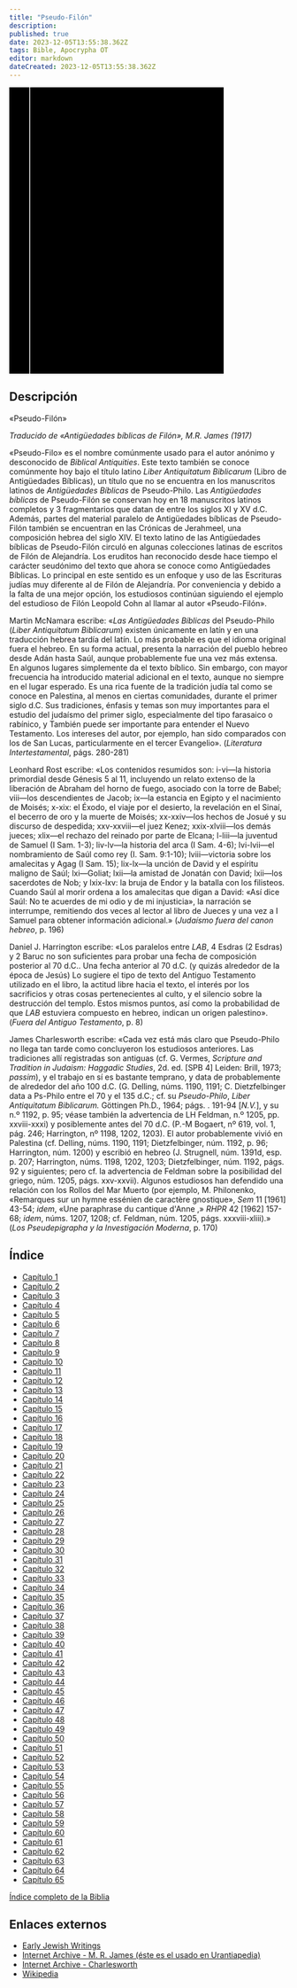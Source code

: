 ```yaml
---
title: "Pseudo-Filón"
description: 
published: true
date: 2023-12-05T13:55:38.362Z
tags: Bible, Apocrypha OT
editor: markdown
dateCreated: 2023-12-05T13:55:38.362Z
---
```


<div class="urantiapedia-book-front urantiapedia-book-apocrypha">
<svg xmlns="http://www.w3.org/2000/svg"
	width="102.6mm" height="136.8mm"
	viewBox="0 0 102.6 136.8" version="1.1">
	<g transform="translate(-7,-5)">
		<rect width="9.6" height="136.8" x="7" y="5" />
		<rect width="96.9" height="136.8" x="17" y="5" />
		<text style="font-size:5px" x="61" y="22">APÓCRIFOS</text>
		<text style="font-size:4px" x="61" y="130">M. R. James</text>
		<text style="font-size:3px" x="61" y="135">Antigüedades bíblicas de Filón, 1917 (tr.)</text>
		<text style="font-size:9px" x="61" y="60">Pseudo-Filón</text>
	</g>
</svg>
</div>

## Descripción

«Pseudo-Filón»

_Traducido de «Antigüedades bíblicas de Filón», M.R. James (1917)_

«Pseudo-Filo» es el nombre comúnmente usado para el autor anónimo y desconocido de _Biblical Antiquities_. Este texto también se conoce comúnmente hoy bajo el título latino _Liber Antiquitatum Biblicarum_ (Libro de Antigüedades Bíblicas), un título que no se encuentra en los manuscritos latinos de _Antigüedades Bíblicas_ de Pseudo-Philo. Las _Antigüedades bíblicas_ de Pseudo-Filón se conservan hoy en 18 manuscritos latinos completos y 3 fragmentarios que datan de entre los siglos XI y XV d.C. Además, partes del material paralelo de Antigüedades bíblicas de Pseudo-Filón también se encuentran en las Crónicas de Jerahmeel, una composición hebrea del siglo XIV. El texto latino de las Antigüedades bíblicas de Pseudo-Filón circuló en algunas colecciones latinas de escritos de Filón de Alejandría. Los eruditos han reconocido desde hace tiempo el carácter seudónimo del texto que ahora se conoce como Antigüedades Bíblicas. Lo principal en este sentido es un enfoque y uso de las Escrituras judías muy diferente al de Filón de Alejandría. Por conveniencia y debido a la falta de una mejor opción, los estudiosos continúan siguiendo el ejemplo del estudioso de Filón Leopold Cohn al llamar al autor «Pseudo-Filón».

Martin McNamara escribe: «_Las Antigüedades Bíblicas_ del Pseudo-Philo (_Liber Antiquitatum Biblicarum_) existen únicamente en latín y en una traducción hebrea tardía del latín. Lo más probable es que el idioma original fuera el hebreo. En su forma actual, presenta la narración del pueblo hebreo desde Adán hasta Saúl, aunque probablemente fue una vez más extensa. En algunos lugares simplemente da el texto bíblico. Sin embargo, con mayor frecuencia ha introducido material adicional en el texto, aunque no siempre en el lugar esperado. Es una rica fuente de la tradición judía tal como se conoce en Palestina, al menos en ciertas comunidades, durante el primer siglo d.C. Sus tradiciones, énfasis y temas son muy importantes para el estudio del judaísmo del primer siglo, especialmente del tipo farasaico o rabínico, y También puede ser importante para entender el Nuevo Testamento. Los intereses del autor, por ejemplo, han sido comparados con los de San Lucas, particularmente en el tercer Evangelio». (_Literatura Intertestamental_, págs. 280-281)

Leonhard Rost escribe: «Los contenidos resumidos son: i-vi—la historia primordial desde Génesis 5 al 11, incluyendo un relato extenso de la liberación de Abraham del horno de fuego, asociado con la torre de Babel; viii—los descendientes de Jacob; ix—la estancia en Egipto y el nacimiento de Moisés; x-xix: el Éxodo, el viaje por el desierto, la revelación en el Sinaí, el becerro de oro y la muerte de Moisés; xx-xxiv—los hechos de Josué y su discurso de despedida; xxv-xxviii—el juez Kenez; xxix-xlviii—los demás jueces; xlix—el rechazo del reinado por parte de Elcana; l-liii—la juventud de Samuel (I Sam. 1-3); liv-lv—la historia del arca (I Sam. 4-6); lvi-lvii—el nombramiento de Saúl como rey (I. Sam. 9:1-10); lviii—victoria sobre los amalecitas y Agag (I Sam. 15); lix-lx—la unción de David y el espíritu maligno de Saúl; lxi—Goliat; lxii—la amistad de Jonatán con David; lxii—los sacerdotes de Nob; y lxix-lxv: la bruja de Endor y la batalla con los filisteos. Cuando Saúl al morir ordena a los amalecitas que digan a David: «Así dice Saúl: No te acuerdes de mi odio y de mi injusticia», la narración se interrumpe, remitiendo dos veces al lector al libro de Jueces y una vez a I Samuel para obtener información adicional.» (_Judaísmo fuera del canon hebreo_, p. 196)

Daniel J. Harrington escribe: «Los paralelos entre _LAB_, 4 Esdras (2 Esdras) y 2 Baruc no son suficientes para probar una fecha de composición posterior al 70 d.C.. Una fecha anterior al 70 d.C. (y quizás alrededor de la época de Jesús) Lo sugiere el tipo de texto del Antiguo Testamento utilizado en el libro, la actitud libre hacia el texto, el interés por los sacrificios y otras cosas pertenecientes al culto, y el silencio sobre la destrucción del templo. Estos mismos puntos, así como la probabilidad de que _LAB_ estuviera compuesto en hebreo, indican un origen palestino». (_Fuera del Antiguo Testamento_, p. 8)

James Charlesworth escribe: «Cada vez está más claro que Pseudo-Philo no llega tan tarde como concluyeron los estudiosos anteriores. Las tradiciones allí registradas son antiguas (cf. G. Vermes, _Scripture and Tradition in Judaism: Haggadic Studies_, 2d. ed. \[SPB 4\] Leiden: Brill, 1973; _passim_), y el trabajo en sí es bastante temprano, y data de probablemente de alrededor del año 100 d.C. (G. Delling, núms. 1190, 1191; C. Dietzfelbinger data a Ps-Philo entre el 70 y el 135 d.C.; cf. su _Pseudo-Philo_, _Liber Antiquitatum Biblicarum._ Göttingen Ph.D., 1964; págs. . 191-94 \[_N.V._\], y su n.º 1192, p. 95; véase también la advertencia de LH Feldman, n.º 1205, pp. xxviii-xxxi) y posiblemente antes del 70 d.C. (P.-M Bogaert, nº 619, vol. 1, pág. 246; Harrington, nº 1198, 1202, 1203). El autor probablemente vivió en Palestina (cf. Delling, núms. 1190, 1191; Dietzfelbinger, núm. 1192, p. 96; Harrington, núm. 1200) y escribió en hebreo (J. Strugnell, núm. 1391d, esp. p. 207; Harrington, núms. 1198, 1202, 1203; Dietzfelbinger, núm. 1192, págs. 92 y siguientes; pero cf. la advertencia de Feldman sobre la posibilidad del griego, núm. 1205, págs. xxv-xxvii). Algunos estudiosos han defendido una relación con los Rollos del Mar Muerto (por ejemplo, M. Philonenko, «Remarques sur un hymne essénien de caractère gnostique», _Sem_ 11 \[1961\] 43-54; _idem_, «Une paraphrase du cantique d'Anne ,» _RHPR_ 42 \[1962\] 157-68; _idem_, núms. 1207, 1208; cf. Feldman, núm. 1205, págs. xxxviii-xliii).» (_Los Pseudepigrapha y la Investigación Moderna_, p. 170)

## Índice

- [Capítulo 1](/es/Bible/Pseudo_Philo/1)
- [Capítulo 2](/es/Bible/Pseudo_Philo/2)
- [Capítulo 3](/es/Bible/Pseudo_Philo/3)
- [Capítulo 4](/es/Bible/Pseudo_Philo/4)
- [Capítulo 5](/es/Bible/Pseudo_Philo/5)
- [Capítulo 6](/es/Bible/Pseudo_Philo/6)
- [Capítulo 7](/es/Bible/Pseudo_Philo/7)
- [Capítulo 8](/es/Bible/Pseudo_Philo/8)
- [Capítulo 9](/es/Bible/Pseudo_Philo/9)
- [Capítulo 10](/es/Bible/Pseudo_Philo/10)
- [Capítulo 11](/es/Bible/Pseudo_Philo/11)
- [Capítulo 12](/es/Bible/Pseudo_Philo/12)
- [Capítulo 13](/es/Bible/Pseudo_Philo/13)
- [Capítulo 14](/es/Bible/Pseudo_Philo/14)
- [Capítulo 15](/es/Bible/Pseudo_Philo/15)
- [Capítulo 16](/es/Bible/Pseudo_Philo/16)
- [Capítulo 17](/es/Bible/Pseudo_Philo/17)
- [Capítulo 18](/es/Bible/Pseudo_Philo/18)
- [Capítulo 19](/es/Bible/Pseudo_Philo/19)
- [Capítulo 20](/es/Bible/Pseudo_Philo/20)
- [Capítulo 21](/es/Bible/Pseudo_Philo/21)
- [Capítulo 22](/es/Bible/Pseudo_Philo/22)
- [Capítulo 23](/es/Bible/Pseudo_Philo/23)
- [Capítulo 24](/es/Bible/Pseudo_Philo/24)
- [Capítulo 25](/es/Bible/Pseudo_Philo/25)
- [Capítulo 26](/es/Bible/Pseudo_Philo/26)
- [Capítulo 27](/es/Bible/Pseudo_Philo/27)
- [Capítulo 28](/es/Bible/Pseudo_Philo/28)
- [Capítulo 29](/es/Bible/Pseudo_Philo/29)
- [Capítulo 30](/es/Bible/Pseudo_Philo/30)
- [Capítulo 31](/es/Bible/Pseudo_Philo/31)
- [Capítulo 32](/es/Bible/Pseudo_Philo/32)
- [Capítulo 33](/es/Bible/Pseudo_Philo/33)
- [Capítulo 34](/es/Bible/Pseudo_Philo/34)
- [Capítulo 35](/es/Bible/Pseudo_Philo/35)
- [Capítulo 36](/es/Bible/Pseudo_Philo/36)
- [Capítulo 37](/es/Bible/Pseudo_Philo/37)
- [Capítulo 38](/es/Bible/Pseudo_Philo/38)
- [Capítulo 39](/es/Bible/Pseudo_Philo/39)
- [Capítulo 40](/es/Bible/Pseudo_Philo/40)
- [Capítulo 41](/es/Bible/Pseudo_Philo/41)
- [Capítulo 42](/es/Bible/Pseudo_Philo/42)
- [Capítulo 43](/es/Bible/Pseudo_Philo/43)
- [Capítulo 44](/es/Bible/Pseudo_Philo/44)
- [Capítulo 45](/es/Bible/Pseudo_Philo/45)
- [Capítulo 46](/es/Bible/Pseudo_Philo/46)
- [Capítulo 47](/es/Bible/Pseudo_Philo/47)
- [Capítulo 48](/es/Bible/Pseudo_Philo/48)
- [Capítulo 49](/es/Bible/Pseudo_Philo/49)
- [Capítulo 50](/es/Bible/Pseudo_Philo/50)
- [Capítulo 51](/es/Bible/Pseudo_Philo/51)
- [Capítulo 52](/es/Bible/Pseudo_Philo/52)
- [Capítulo 53](/es/Bible/Pseudo_Philo/53)
- [Capítulo 54](/es/Bible/Pseudo_Philo/54)
- [Capítulo 55](/es/Bible/Pseudo_Philo/55)
- [Capítulo 56](/es/Bible/Pseudo_Philo/56)
- [Capítulo 57](/es/Bible/Pseudo_Philo/57)
- [Capítulo 58](/es/Bible/Pseudo_Philo/58)
- [Capítulo 59](/es/Bible/Pseudo_Philo/59)
- [Capítulo 60](/es/Bible/Pseudo_Philo/60)
- [Capítulo 61](/es/Bible/Pseudo_Philo/61)
- [Capítulo 62](/es/Bible/Pseudo_Philo/62)
- [Capítulo 63](/es/Bible/Pseudo_Philo/63)
- [Capítulo 64](/es/Bible/Pseudo_Philo/64)
- [Capítulo 65](/es/Bible/Pseudo_Philo/65)

[Índice completo de la Biblia](/es/index/bible)

## Enlaces externos

- [Early Jewish Writings](https://www.earlyjewishwritings.com/pseudophilo.html)
- [Internet Archive - M. R. James (éste es el usado en Urantiapedia)](https://archive.org/details/biblicalantiquit00pseurich/mode/2up?view=theater)
- [Internet Archive - Charlesworth](https://archive.org/details/the-old-testament-pseudepigrapha-vol.-2-expansions-of-the-old-testament-and-lege/page/297/mode/2up?view=theater)
- [Wikipedia](https://es.wikipedia.org/wiki/Pseudo-Fil%C3%B3n)